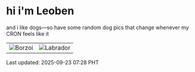 # hi i'm Leoben

and i like dogs—so have some random dog pics that change whenever my CRON feels like it

|  |  |
|--------|----------|
| ![Borzoi](https://random-dog-vercel.vercel.app/api/random-borzoi?v=1758583681) | ![Labrador](https://random-dog-vercel.vercel.app/api/random-labrador?v=1758583681) |

Last updated: 2025-09-23 07:28 PHT
